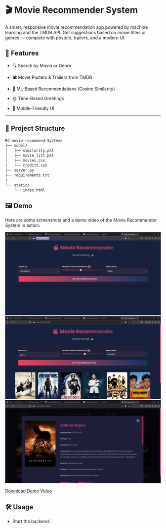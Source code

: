 # 🎬 Movie Recommender System

A smart, responsive movie recommendation app powered by machine learning and the TMDB API. Get suggestions based on movie titles or genres — complete with posters, trailers, and a modern UI.

## 🚀 Features

- 🔍 Search by Movie or Genre
- 📽️ Movie Posters & Trailers from TMDB
- 🧠 ML-Based Recommendations (Cosine Similarity)
- 🌞 Time-Based Greetings

- 📱 Mobile-Friendly UI

---

## 📂 Project Structure

```
RC-movie-recommend-System/
├── model/
│   ├── similarity.pkl
│   ├── movie_list.pkl
│   ├── movies.csv
│   └── credits.csv
├── server.py
├── requirements.txt
├
└── static/
    └── index.html
```

## 🖼️ Demo

Here are some screenshots and a demo video of the Movie Recommender System in action:

![Screenshot 1](demo/Movie%20Recommender%20System%20-%20Brave%2015-07-2025%2021_39_40.png)
![Screenshot 2](demo/Movie%20Recommender%20System%20-%20Brave%2015-07-2025%2021_41_11.png)
![Screenshot 3](demo/Movie%20Recommender%20System%20-%20Brave%2015-07-2025%2021_41_55.png)

[Download Demo Video](demo/Movie%20Recommender%20System%20-%20Brave%202025-07-15%2021-39-45.mp4)

## 🛠️ Usage
- Start the backend: `
